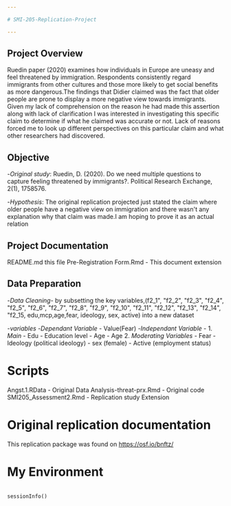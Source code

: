 ```yaml
---

# SMI-205-Replication-Project

---
```


## Project Overview

Ruedin paper (2020) examines how individuals in Europe are uneasy and feel threatened by immigration. Respondents consistently regard immigrants from other cultures and those more likely to get social benefits as more dangerous.The findings that Didier claimed was the fact that older people are prone to display a more negative view towards immigrants. Given my lack of comprehension on the reason he had made this assertion along with lack of clarification I was interested in investigating this specific claim to determine if what he claimed was accurate or not. Lack of reasons forced me to look up different perspectives on this particular claim and what other researchers had discovered.

## Objective

-*Original study*: Ruedin, D. (2020). Do we need multiple questions to capture feeling threatened by immigrants?. Political Research Exchange, 2(1), 1758576.

-*Hypothesis*: The original replication projected just stated the claim where older people have a negative view on immigration and there wasn't any explanation why that claim was made.I am hoping to prove it as an actual relation

## Project Documentation
README.md this file
Pre-Registration Form.Rmd - This document extension

## Data Preparation

-*Data Cleaning*- by subsetting the key variables,(f2_1", "f2_2", "f2_3", "f2_4", "f2_5", "f2_6", "f2_7", "f2_8", "f2_9", "f2_10", "f2_11", "f2_12", "f2_13", "f2_14", "f2_15, edu,mcp,age,fear, ideology, sex, active) into a new dataset

-*variables*
   -*Dependant Variable* - Value(Fear)
   -*Independant Variable* -
         1. *Main* - Edu - Education level
                   - Age - Age
         2. *Moderating Variables* - Fear
                                   - Ideology (political ideology)
                                   - sex (female)
                                   - Active (employment status)
                  

# Scripts

Angst.1.RData - Original Data
Analysis-threat-prx.Rmd - Original code
SMI205_Assessment2.Rmd - Replication study Extension

# Original replication documentation

This replication package was found on https://osf.io/bnftz/

# My Environment

```{r}

sessionInfo()

```
